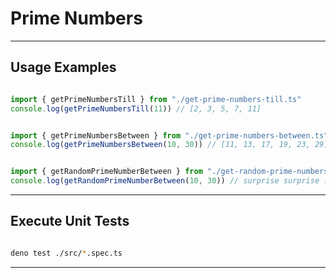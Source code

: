 # Prime Numbers

---
## Usage Examples

```ts

import { getPrimeNumbersTill } from "./get-prime-numbers-till.ts"
console.log(getPrimeNumbersTill(11)) // [2, 3, 5, 7, 11]

```


```ts

import { getPrimeNumbersBetween } from "./get-prime-numbers-between.ts"
console.log(getPrimeNumbersBetween(10, 30)) // [11, 13, 17, 19, 23, 29]

```

```ts

import { getRandomPrimeNumberBetween } from "./get-random-prime-numbers-between.ts"
console.log(getRandomPrimeNumberBetween(10, 30)) // surprise surprise :)

```


---

## Execute Unit Tests  

```sh

deno test ./src/*.spec.ts

```

---

